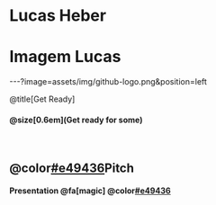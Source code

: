 # Lucas Heber

# Imagem Lucas

---?image=assets/img/github-logo.png&position=left

@title[Get Ready]

#### @size[0.6em](Get ready for some)

<br>

## @color[#e49436](Git)Pitch
#### Presentation @fa[magic] @color[#e49436](Magic)
